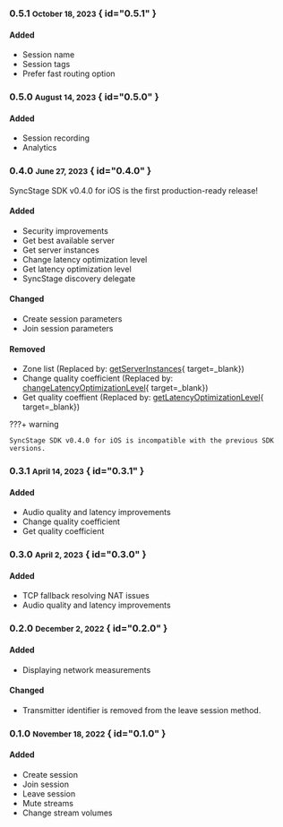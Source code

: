 ### 0.5.1 <small>October 18, 2023</small> { id="0.5.1" }

#### Added

* Session name
* Session tags
* Prefer fast routing option


### 0.5.0 <small>August 14, 2023</small> { id="0.5.0" }

#### Added

* Session recording
* Analytics

### 0.4.0 <small>June 27, 2023</small> { id="0.4.0" }

SyncStage SDK v0.4.0 for iOS is the first production-ready release!

#### Added

* Security improvements
* Get best available server
* Get server instances
* Change latency optimization level
* Get latency optimization level
* SyncStage discovery delegate

#### Changed

* Create session parameters
* Join session parameters

#### Removed

* Zone list (Replaced by: [getServerInstances](../sdk-methods/#get-server-instances){ target=_blank})
* Change quality coefficient (Replaced by: [changeLatencyOptimizationLevel](../sdk-methods/#change-latency-optimization-level){ target=_blank})
* Get quality coeffient (Replaced by: [getLatencyOptimizationLevel](../sdk-methods/#get-latency-optimization-level){ target=_blank})


???+ warning

    SyncStage SDK v0.4.0 for iOS is incompatible with the previous SDK versions.


### 0.3.1 <small>April 14, 2023</small> { id="0.3.1" }
#### Added
* Audio quality and latency improvements
* Change quality coefficient
* Get quality coefficient

### 0.3.0 <small>April 2, 2023</small> { id="0.3.0" }
#### Added
* TCP fallback resolving NAT issues
* Audio quality and latency improvements

### 0.2.0 <small>December 2, 2022</small> { id="0.2.0" }
#### Added

* Displaying network measurements

#### Changed

* Transmitter identifier is removed from the leave session method.

### 0.1.0 <small>November 18, 2022</small> { id="0.1.0" }
#### Added

* Create session
* Join session
* Leave session
* Mute streams
* Change stream volumes
